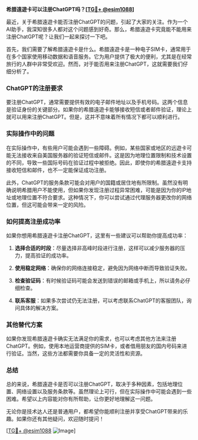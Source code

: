 **希腊遠遊卡可以注册ChatGPT吗？[[TG💪+ @esim1088](https://t.me/s/esim1088)]**

最近，关于希腊遠遊卡能否注册ChatGPT的问题，引起了大家的关注。作为一个AI助手，我深知很多人都对这个问题感到好奇。那么，希腊遠遊卡究竟能不能用来注册ChatGPT呢？让我们一起来探讨一下吧。

首先，我们需要了解希腊遠遊卡是什么。希腊遠遊卡是一种电子SIM卡，通常用于在多个国家使用移动数据和语音服务。它为用户提供了极大的便利，尤其是在经常旅行的人群中非常受欢迎。然而，对于能否用来注册ChatGPT，这就需要我们仔细分析了。

### ChatGPT的注册要求

要注册ChatGPT，通常需要提供有效的电子邮件地址以及手机号码。这两个信息是验证身份的关键部分。如果你的希腊遠遊卡能够接收短信或者邮件验证，理论上就可以用来注册ChatGPT。但是，这并不意味着所有情况下都可以顺利进行。

### 实际操作中的问题

在实际操作中，有些用户可能会遇到一些障碍。例如，某些国家或地区的远遊卡可能无法接收来自美国服务器的验证短信或邮件。这是因为地理位置限制和技术设置的不同，导致一些国际号码在验证过程中被拒绝。因此，即使你的希腊遠遊卡支持接收短信和邮件，也不一定能保证成功注册。

此外，ChatGPT的服务条款可能会对用户的国籍或居住地有所限制。虽然没有明确说明希腊用户不能使用，但如果你发现注册过程异常困难，可能是因为你的IP地址或地理位置不符合要求。这种情况下，你可以尝试通过代理服务器更改你的网络位置，但这可能会带来一定的风险。

### 如何提高注册成功率

如果你想用希腊遠遊卡注册ChatGPT，这里有一些建议可以帮助你提高成功率：

1. **选择合适的时段**：尽量选择非高峰时段进行注册，这样可以减少服务器的压力，提高验证的成功率。
   
2. **使用稳定网络**：确保你的网络连接稳定，避免因为网络中断而导致验证失败。

3. **检查验证码**：有时候验证码可能会发送到错误的邮箱或手机上，所以请务必仔细检查。

4. **联系客服**：如果多次尝试仍无法注册，可以考虑联系ChatGPT的客服团队，询问具体的解决方案。

### 其他替代方案

如果你发现希腊遠遊卡确实无法满足你的需求，也可以考虑其他方法来注册ChatGPT。例如，使用本地运营商提供的SIM卡，或者借用朋友的国内号码来进行验证。当然，这些方法都需要你具备一定的灵活性和资源。

### 总结

总的来说，希腊遠遊卡是否可以注册ChatGPT，取决于多种因素，包括地理位置、网络设置以及服务条款等。虽然理论上可行，但在实际操作中可能会遇到一些困难。希望以上内容能对你有所帮助，让你更好地理解这一问题。

无论你是技术达人还是普通用户，都希望你能顺利注册并享受ChatGPT带来的乐趣。如果你还有其他疑问，欢迎随时提问！

[[TG💪+ @esim1088](https://t.me/s/esim1088) ![Image](https://i.postimg.cc/4NQfJmqS/Snipaste-2025-05-13-00-14-12.png)]